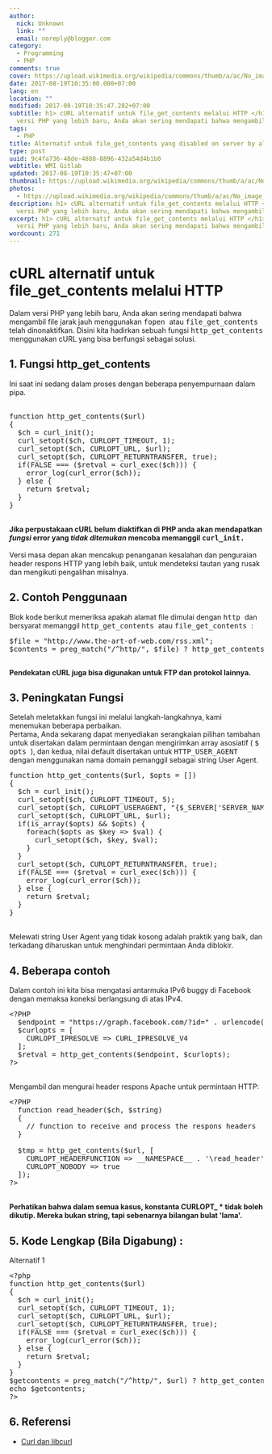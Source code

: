 ```yaml
---
author:
  nick: Unknown
  link: ""
  email: noreply@blogger.com
category:
  - Programming
  - PHP
comments: true
cover: https://upload.wikimedia.org/wikipedia/commons/thumb/a/ac/No_image_available.svg/2048px-No_image_available.svg.png
date: 2017-08-19T10:35:00.000+07:00
lang: en
location: ""
modified: 2017-08-19T10:35:47.282+07:00
subtitle: h1> cURL alternatif untuk file_get_contents melalui HTTP </h1>Dalam
  versi PHP yang lebih baru, Anda akan sering mendapati bahwa mengambil
tags:
  - PHP
title: Alternatif untuk file_get_contents yang disabled on server by allow_url_fopen=0
type: post
uuid: 9c4fa736-48de-4888-8896-432a54d4b1b0
webtitle: WMI Gitlab
updated: 2017-08-19T10:35:47+07:00
thumbnail: https://upload.wikimedia.org/wikipedia/commons/thumb/a/ac/No_image_available.svg/2048px-No_image_available.svg.png
photos:
  - https://upload.wikimedia.org/wikipedia/commons/thumb/a/ac/No_image_available.svg/2048px-No_image_available.svg.png
description: h1> cURL alternatif untuk file_get_contents melalui HTTP </h1>Dalam
  versi PHP yang lebih baru, Anda akan sering mendapati bahwa mengambil
excerpt: h1> cURL alternatif untuk file_get_contents melalui HTTP </h1>Dalam
  versi PHP yang lebih baru, Anda akan sering mendapati bahwa mengambil
wordcount: 271
---
```


<h1> cURL alternatif untuk file_get_contents melalui HTTP </h1>Dalam versi PHP yang lebih baru, Anda akan sering mendapati bahwa mengambil file jarak jauh menggunakan    <tt> fopen    </tt> atau    <tt> file_get_contents    </tt> telah dinonaktifkan. Disini kita hadirkan sebuah fungsi    <tt> http_get_contents    </tt> menggunakan cURL yang bisa berfungsi sebagai solusi. <br><h2 id="section_0"> 1. Fungsi http_get_contents </h2>Ini saat ini sedang dalam proses dengan beberapa penyempurnaan dalam pipa.<br><br><pre>function http_get_contents($url)<br>{<br>  $ch = curl_init();<br>  curl_setopt($ch, CURLOPT_TIMEOUT, 1);<br>  curl_setopt($ch, CURLOPT_URL, $url);<br>  curl_setopt($ch, CURLOPT_RETURNTRANSFER, true);<br>  if(FALSE === ($retval = curl_exec($ch))) {<br>    error_log(curl_error($ch));<br>  } else {<br>    return $retval;<br>  }<br>}<br></pre><br><strong>Jika perpustakaan cURL belum diaktifkan di PHP anda akan mendapatkan      <em>fungsi     </em> error yang      <em>tidak ditemukan     </em> mencoba memanggil      <tt> curl_ini</tt></strong><strong><tt>t.</tt></strong><br><br>Versi masa depan akan mencakup penanganan kesalahan dan penguraian header respons HTTP yang lebih baik, untuk mendeteksi tautan yang rusak dan mengikuti pengalihan misalnya. <br><h2 id="section_1"> 2. Contoh Penggunaan </h2>Blok kode berikut memeriksa apakah alamat file dimulai dengan    <tt> http    </tt> dan bersyarat memanggil    <tt> http_get_contents    </tt> atau    <tt> file_get_contents    </tt> :    <br><pre>$file = "http://www.the-art-of-web.com/rss.xml";<br>$contents = preg_match("/^http/", $file) ? http_get_contents($file) : file_get_contents($file);<br>  </pre><strong> Pendekatan cURL juga bisa digunakan untuk FTP dan protokol lainnya.    </strong><br><h2 id="section_2"> 3. Peningkatan Fungsi </h2>Setelah meletakkan fungsi ini melalui langkah-langkahnya, kami menemukan beberapa perbaikan. <br>Pertama, Anda sekarang dapat menyediakan serangkaian pilihan tambahan untuk disertakan dalam permintaan dengan mengirimkan array asosiatif (    <tt> $ opts    </tt> ), dan kedua, nilai default disertakan untuk    <tt> HTTP_USER_AGENT    </tt> dengan menggunakan nama domain pemanggil sebagai string User Agent.<br><pre>function http_get_contents($url, $opts = [])<br>{<br>  $ch = curl_init();<br>  curl_setopt($ch, CURLOPT_TIMEOUT, 5);<br>  curl_setopt($ch, CURLOPT_USERAGENT, "{$_SERVER['SERVER_NAME']}");<br>  curl_setopt($ch, CURLOPT_URL, $url);<br>  if(is_array($opts) &amp;&amp; $opts) {<br>    foreach($opts as $key =&gt; $val) {<br>      curl_setopt($ch, $key, $val);<br>    }<br>  }<br>  curl_setopt($ch, CURLOPT_RETURNTRANSFER, true);<br>  if(FALSE === ($retval = curl_exec($ch))) {<br>    error_log(curl_error($ch));<br>  } else {<br>    return $retval;<br>  }<br>}<br></pre><br>Melewati string User Agent yang tidak kosong adalah praktik yang baik, dan terkadang diharuskan untuk menghindari permintaan Anda diblokir. <br><h2 id="section_3"> 4. Beberapa contoh </h2>Dalam contoh ini kita bisa mengatasi antarmuka IPv6 buggy di Facebook dengan memaksa koneksi berlangsung di atas IPv4. <br><pre>&lt;?PHP<br>  $endpoint = "https://graph.facebook.com/?id=" . urlencode($uri);<br>  $curlopts = [<br>    CURLOPT_IPRESOLVE =&gt; CURL_IPRESOLVE_V4<br>  ];<br>  $retval = http_get_contents($endpoint, $curlopts);<br>?&gt;<br></pre><br>Mengambil dan mengurai     header respons Apache     untuk permintaan HTTP: <br><pre>&lt;?PHP<br>  function read_header($ch, $string)<br>  {<br>    // function to receive and process the respons headers<br>  }<br><br>  $tmp = http_get_contents($url, [<br>    CURLOPT_HEADERFUNCTION =&gt; __NAMESPACE__ . '\read_header',<br>    CURLOPT_NOBODY =&gt; true<br>  ]);<br>?&gt;<br></pre><br><strong> Perhatikan bahwa dalam semua kasus, konstanta CURLOPT_ * tidak boleh dikutip.    </strong>    <strong> Mereka bukan string, tapi sebenarnya bilangan bulat 'lama'.    </strong><br><h2 id="section_4">5. Kode Lengkap (Bila Digabung) : </h2>Alternatif 1<br><pre>&lt;?php<br>function http_get_contents($url)<br>{<br>  $ch = curl_init();<br>  curl_setopt($ch, CURLOPT_TIMEOUT, 1);<br>  curl_setopt($ch, CURLOPT_URL, $url);<br>  curl_setopt($ch, CURLOPT_RETURNTRANSFER, true);<br>  if(FALSE === ($retval = curl_exec($ch))) {<br>    error_log(curl_error($ch));<br>  } else {<br>    return $retval;<br>  }<br>}<br>$getcontents = preg_match("/^http/", $url) ? http_get_contents($url) : file_get_contents($url);<br>echo $getcontents;<br>?&gt;<br></pre><h2 id="section_5">6. Referensi </h2><ul><li>      <a href="//webmanajemen.com/page/safelink.html?url=aHR0cHM6Ly90cmFuc2xhdGUuZ29vZ2xldXNlcmNvbnRlbnQuY29tL3RyYW5zbGF0ZV9jP2RlcHRoPTEmbnY9MSZydXJsPXRyYW5zbGF0ZS5nb29nbGUuY29tJnNsPWF1dG8mc3A9bm10NCZ0bD1pZCZ1PWh0dHBzOi8vY3VybC5oYXh4LnNlLyZ1c2c9QUxrSnJoaFBuVHlTcGVDMVBCdFNNQnNxakJiY01nNkxVQQ==" target="_blank" rel="nofollow noopener"> Curl dan libcurl      </a>    </li></ul>